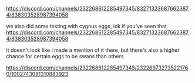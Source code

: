 https://discord.com/channels/232268612285497345/832713236876623874/838303528987394058

we also did some testing with cygnus eggs, idk if you've seen that
https://discord.com/channels/232268612285497345/832713236876623874/838303528987394058

it doesn't look like i made a mention of it there, but there's also a higher chance for certain eggs to be swans than others

https://discord.com/channels/232268612285497345/232269732735221760/1002743081310883923
